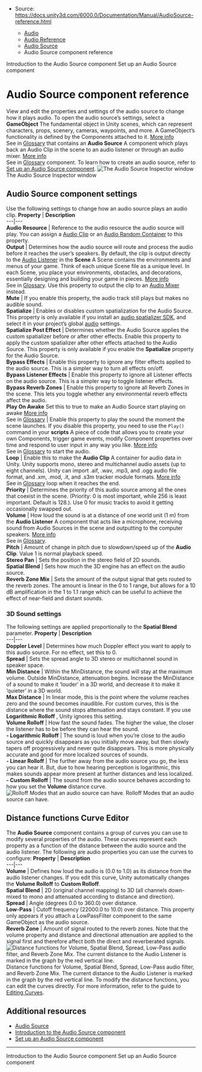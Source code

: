 * Source: https://docs.unity3d.com/6000.0/Documentation/Manual/AudioSource-reference.html

  * [Audio](https://docs.unity3d.com/6000.0/Documentation/Manual/Audio.html)
  * [Audio Reference](https://docs.unity3d.com/6000.0/Documentation/Manual/AudioReference.html)
  * [Audio Source](https://docs.unity3d.com/6000.0/Documentation/Manual/class-AudioSource.html)
  * Audio Source component reference


[](https://docs.unity3d.com/6000.0/Documentation/Manual/AudioSource-overview.html)
Introduction to the Audio Source component
[](https://docs.unity3d.com/6000.0/Documentation/Manual/AudioSource-create.html)
Set up an Audio Source component
# Audio Source component reference
View and edit the properties and settings of the audio source to change how it plays audio.
To open the audio source’s settings, select a **GameObject** The fundamental object in Unity scenes, which can represent characters, props, scenery, cameras, waypoints, and more. A GameObject’s functionality is defined by the Components attached to it. [More info](https://docs.unity3d.com/6000.0/Documentation/Manual/class-GameObject.html)  
See in [Glossary](https://docs.unity3d.com/6000.0/Documentation/Manual/Glossary.html#GameObject) that contains an **Audio Source** A component which plays back an Audio Clip in the scene to an audio listener or through an audio mixer. [More info](https://docs.unity3d.com/6000.0/Documentation/Manual/class-AudioSource.html)  
See in [Glossary](https://docs.unity3d.com/6000.0/Documentation/Manual/Glossary.html#AudioSource) component. To learn how to create an audio source, refer to [Set up an Audio Source component](https://docs.unity3d.com/6000.0/Documentation/Manual/AudioSource-create.html). 
![The Audio Source Inspector window](https://docs.unity3d.com/6000.0/Documentation/uploads/Main/AudioSourceInspector.png) The Audio Source Inspector window
## Audio Source component settings
Use the following settings to change how an audio source plays an audio clip. 
**Property** | **Description**  
---|---  
**Audio Resource** | Reference to the audio resource the audio source will play. You can assign a [Audio Clip](https://docs.unity3d.com/6000.0/Documentation/Manual/class-AudioClip.html) or an [Audio Random Container](https://docs.unity3d.com/6000.0/Documentation/Manual/AudioRandomContainer.html) to this property.  
**Output** | Determines how the audio source will route and process the audio before it reaches the user’s speakers. By default, the clip is output directly to the [Audio Listener](https://docs.unity3d.com/6000.0/Documentation/Manual/class-AudioListener.html) in the **Scene** A Scene contains the environments and menus of your game. Think of each unique Scene file as a unique level. In each Scene, you place your environments, obstacles, and decorations, essentially designing and building your game in pieces. [More info](https://docs.unity3d.com/6000.0/Documentation/Manual/CreatingScenes.html)  
See in [Glossary](https://docs.unity3d.com/6000.0/Documentation/Manual/Glossary.html#Scene). Use this property to output the clip to an [Audio Mixer](https://docs.unity3d.com/6000.0/Documentation/Manual/class-AudioMixer.html) instead.  
**Mute** | If you enable this property, the audio track still plays but makes no audible sound.  
**Spatialize** | Enables or disables custom spatialization for the Audio Source. This property is only available if you install an [audio spatializer SDK](https://docs.unity3d.com/6000.0/Documentation/Manual/AudioSpatializerSDK.html), and select it in your project’s global [audio](https://docs.unity3d.com/6000.0/Documentation/Manual/class-AudioManager.html) settings.  
**Spatialize Post Effect** | Determines whether the Audio Source applies the custom spatializer before or after other effects. Enable this property to apply the custom spatializer after other effects attached to the Audio Source. This property is only available if you enable the **Spatialize** property for the Audio Source.  
**Bypass Effects** | Enable this property to ignore any filter effects applied to the audio source. This is a simpler way to turn all effects on/off.  
**Bypass Listener Effects** | Enable this property to ignore all Listener effects on the audio source. This is a simpler way to toggle listener effects.  
**Bypass Reverb Zones** | Enable this property to ignore all Reverb Zones in the scene. This lets you toggle whether any environmental reverb effects affect the audio.  
**Play On Awake** Set this to true to make an Audio Source start playing on awake [More info](https://docs.unity3d.com/6000.0/Documentation/Manual/class-AudioClip.html)  
See in [Glossary](https://docs.unity3d.com/6000.0/Documentation/Manual/Glossary.html#PlayOnAwake) | Enable this property to play the sound the moment the scene launches. If you disable this property, you need to use the `Play()` command in your **scripts** A piece of code that allows you to create your own Components, trigger game events, modify Component properties over time and respond to user input in any way you like. [More info](https://docs.unity3d.com/6000.0/Documentation/Manual/creating-scripts.html)  
See in [Glossary](https://docs.unity3d.com/6000.0/Documentation/Manual/Glossary.html#Scripts) to start the audio.  
**Loop** | Enable this to make the **Audio Clip** A container for audio data in Unity. Unity supports mono, stereo and multichannel audio assets (up to eight channels). Unity can import .aif, .wav, .mp3, and .ogg audio file format, and .xm, .mod, .it, and .s3m tracker module formats. [More info](https://docs.unity3d.com/6000.0/Documentation/Manual/class-AudioClip.html)  
See in [Glossary](https://docs.unity3d.com/6000.0/Documentation/Manual/Glossary.html#AudioClip) loop when it reaches the end.  
**Priority** | Determines the priority of this audio source among all the ones that coexist in the scene. (Priority: 0 is most important, while 256 is least important. Default is 128.). Use 0 for music tracks to avoid it getting occasionally swapped out.  
**Volume** | How loud the sound is at a distance of one world unit (1 m) from the **Audio Listener** A component that acts like a microphone, receiving sound from Audio Sources in the scene and outputting to the computer speakers. [More info](https://docs.unity3d.com/6000.0/Documentation/Manual/class-AudioListener.html)  
See in [Glossary](https://docs.unity3d.com/6000.0/Documentation/Manual/Glossary.html#AudioListener).  
**Pitch** | Amount of change in pitch due to slowdown/speed up of the **Audio Clip**. Value 1 is normal playback speed.  
**Stereo Pan** | Sets the position in the stereo field of 2D sounds.  
**Spatial Blend** | Sets how much the 3D engine has an effect on the audio source.  
**Reverb Zone Mix** | Sets the amount of the output signal that gets routed to the reverb zones. The amount is linear in the 0 to 1 range, but allows for a 10 dB amplification in the 1 to 1.1 range which can be useful to achieve the effect of near-field and distant sounds.  
### 3D Sound settings
The following settings are applied proportionally to the **Spatial Blend** parameter.
**Property** | **Description**  
---|---  
**Doppler Level** | Determines how much Doppler effect you want to apply to this audio source. For no effect, set this to 0.  
**Spread** | Sets the spread angle to 3D stereo or multichannel sound in speaker space.  
**Min Distance** | Within the MinDistance, the sound will stay at the maximum volume. Outside MinDistance, attenuation begins. Increase the MinDistance of a sound to make it ‘louder’ in a 3D world, and decrease it to make it ‘quieter’ in a 3D world.  
**Max Distance** | In linear mode, this is the point where the volume reaches zero and the sound becomes inaudible. For custom curves, this is the distance where the sound stops attenuation and stays constant. If you use **Logarithmic Rolloff** , Unity ignores this setting.  
**Volume Rolloff** | How fast the sound fades. The higher the value, the closer the listener has to be before they can hear the sound.  
**- Logarithmic Rolloff** | The sound is loud when you’re close to the audio source and quickly disappears as you initially move away, but then slowly tapers off progressively and never quite disappears. This is more physically accurate and good for more localized sources of sounds.  
**- Linear Rolloff** | The further away from the audio source you go, the less you can hear it. But, due to how hearing perception is logarithmic, this makes sounds appear more present at further distances and less localized.  
**- Custom Rolloff** | The sound from the audio source behaves according to how you set the **Volume** distance curve.  
![Rolloff Modes that an audio source can have.](https://docs.unity3d.com/6000.0/Documentation/uploads/Main/TypesOfRollOff.png) Rolloff Modes that an audio source can have.
## Distance functions Curve Editor
The **Audio Source** component contains a group of curves you can use to modify several properties of the audio. These curves represent each property as a function of the distance between the audio source and the audio listener. 
The following are audio properties you can use the curves to configure:
**Property** | **Description**  
---|---  
**Volume** | Defines how loud the audio is (0.0 to 1.0) as its distance from the audio listener changes. If you edit this curve, Unity automatically changes the **Volume Rolloff** to **Custom Rolloff**.  
**Spatial Blend** | 2D (original channel mapping) to 3D (all channels down-mixed to mono and attenuated according to distance and direction).  
**Spread** | Angle (degrees 0.0 to 360.0) over distance.  
**Low-Pass** | Cutoff frequency (22000.0 to 10.0) over distance. This property only appears if you attach a LowPassFilter component to the same GameObject as the audio source.  
**Reverb Zone** | Amount of signal routed to the reverb zones. Note that the volume property and distance and directional attenuation are applied to the signal first and therefore affect both the direct and reverberated signals.  
![Distance functions for Volume, Spatial Blend, Spread, Low-Pass audio filter, and Reverb Zone Mix. The current distance to the Audio Listener is marked in the graph by the red vertical line.](https://docs.unity3d.com/6000.0/Documentation/uploads/Main/AudioDistanceFunctions.png) Distance functions for Volume, Spatial Blend, Spread, Low-Pass audio filter, and Reverb Zone Mix. The current distance to the Audio Listener is marked in the graph by the red vertical line.
To modify the distance functions, you can edit the curves directly. For more information, refer to the guide to [Editing Curves](https://docs.unity3d.com/6000.0/Documentation/Manual/EditingCurves.html).
## Additional resources
  * [Audio Source](https://docs.unity3d.com/6000.0/Documentation/Manual/Class-AudioSource.html)
  * [Introduction to the Audio Source component](https://docs.unity3d.com/6000.0/Documentation/Manual/AudioSource-overview.html)
  * [Set up an Audio Source component](https://docs.unity3d.com/6000.0/Documentation/Manual/AudioSource-create.html)


* * *
[](https://docs.unity3d.com/6000.0/Documentation/Manual/AudioSource-overview.html)
Introduction to the Audio Source component
[](https://docs.unity3d.com/6000.0/Documentation/Manual/AudioSource-create.html)
Set up an Audio Source component
